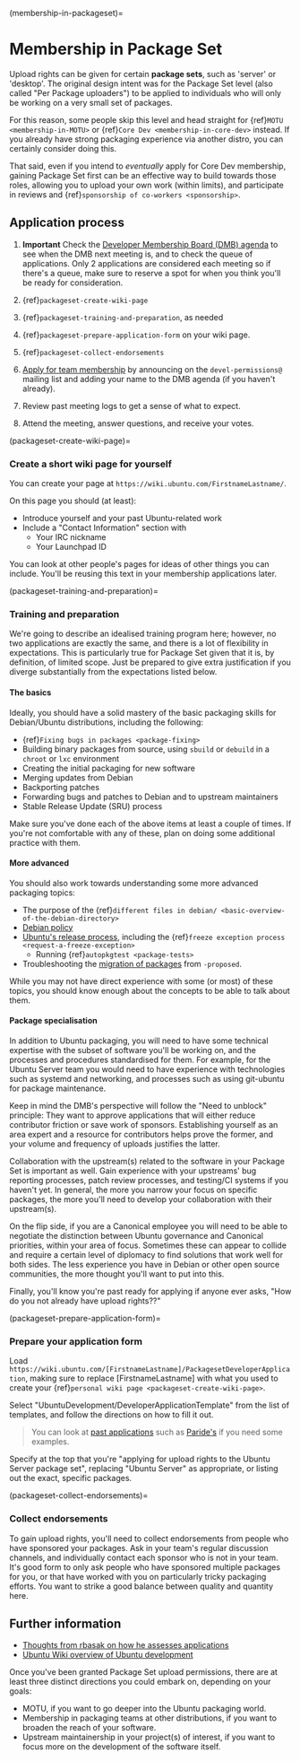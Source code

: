 (membership-in-packageset)=
# Membership in Package Set

Upload rights can be given for certain **package sets**, such as 'server' or
'desktop'. The original design intent was for the Package Set level (also called
"Per Package uploaders") to be applied to individuals who will only be working
on a very small set of packages.

For this reason, some people skip this level and head straight for
{ref}`MOTU <membership-in-MOTU>` or {ref}`Core Dev <membership-in-core-dev>` instead. If
you already have strong packaging experience via another distro, you can
certainly consider doing this.

That said, even if you intend to *eventually* apply for Core Dev membership,
gaining Package Set first can be an effective way to build towards those roles,
allowing you to upload your own work (within limits), and participate in reviews
and {ref}`sponsorship of co-workers <sponsorship>`.

## Application process

1. **Important** Check the
   [Developer Membership Board (DMB) agenda](https://wiki.ubuntu.com/DeveloperMembershipBoard/Agenda)
   to see when the DMB next meeting is, and to check the queue of applications.
   Only 2 applications are considered each meeting so if there's a queue, make
   sure to reserve a spot for when you think you'll be ready for consideration.

1. {ref}`packageset-create-wiki-page`

1. {ref}`packageset-training-and-preparation`, as needed

1. {ref}`packageset-prepare-application-form` on your wiki page.  

1. {ref}`packageset-collect-endorsements`

1. [Apply for team membership](https://wiki.ubuntu.com/DeveloperMembershipBoard/ApplicationProcess)
   by announcing on the `devel-permissions@` mailing list and adding your name
   to the DMB agenda (if you haven't already).

1. Review past meeting logs to get a sense of what to expect.

1. Attend the meeting, answer questions, and receive your votes.

(packageset-create-wiki-page)=
### Create a short wiki page for yourself

You can create your page at `https://wiki.ubuntu.com/FirstnameLastname/`.

On this page you should (at least):

* Introduce yourself and your past Ubuntu-related work
* Include a "Contact Information" section with
  * Your IRC nickname
  * Your Launchpad ID

You can look at other people's pages for ideas of other things you can include.
You'll be reusing this text in your membership applications later.


(packageset-training-and-preparation)=
### Training and preparation

We're going to describe an idealised training program here; however, no two
applications are exactly the same, and there is a lot of flexibility in
expectations. This is particularly true for Package Set given that it is, by
definition, of limited scope. Just be prepared to give extra justification if
you diverge substantially from the expectations listed below.

#### The basics

Ideally, you should have a solid mastery of the
basic packaging skills for Debian/Ubuntu
distributions, including the following:

* {ref}`Fixing bugs in packages <package-fixing>`
* Building binary packages from source, using `sbuild` or `debuild` in a
  `chroot` or `lxc` environment
* Creating the initial packaging for new software
* Merging updates from Debian
* Backporting patches
* Forwarding bugs and patches to Debian and to upstream maintainers
* Stable Release Update (SRU) process

Make sure you've done each of the above items at least a couple of times. If
you're not comfortable with any of these, plan on doing some additional
practice with them.

#### More advanced

You should also work towards understanding some more advanced packaging topics:

* The purpose of the
  {ref}`different files in debian/ <basic-overview-of-the-debian-directory>`
* [Debian policy](http://www.debian.org/doc/debian-policy/)
* [Ubuntu's release process](https://wiki.ubuntu.com/UbuntuDevelopment/ReleaseProcess),
  including the
  {ref}`freeze exception process <request-a-freeze-exception>`
  * Running {ref}`autopkgtest <package-tests>`
* Troubleshooting the
  [migration of packages](https://wiki.ubuntu.com/ProposedMigration) from
  `-proposed`.

While you may not have direct experience with some (or most) of these topics,
you should know enough about the concepts to be able to talk about them.

#### Package specialisation

In addition to Ubuntu packaging, you will need to have some technical expertise
with the subset of software you'll be working on, and the processes and
procedures standardised for them. For example, for the Ubuntu Server team you
would need to have experience with technologies such as systemd and networking,
and processes such as using git-ubuntu for package maintenance.

Keep in mind the DMB's perspective will follow the "Need to unblock" principle:
They want to approve applications that will either reduce contributor friction
or save work of sponsors. Establishing yourself as an area expert and a resource
for contributors helps prove the former, and your volume and frequency of
uploads justifies the latter.

Collaboration with the upstream(s) related to the software in your Package Set
is important as well. Gain experience with your upstreams' bug reporting
processes, patch review processes, and testing/CI systems if you haven't yet.
In general, the more you narrow your focus on specific packages, the more you'll
need to develop your collaboration with their upstream(s).

On the flip side, if you are a Canonical employee you will need to be able to
negotiate the distinction between Ubuntu governance and Canonical priorities,
within your area of focus. Sometimes these can appear to collide and require a
certain level of diplomacy to find solutions that work well for both sides. The
less experience you have in Debian or other open source communities, the more
thought you'll want to put into this.

Finally, you'll know you're past ready for applying if anyone ever asks, "How
do you not already have upload rights??"

(packageset-prepare-application-form)=
### Prepare your application form

Load `https://wiki.ubuntu.com/[FirstnameLastname]/PackagesetDeveloperApplication`,
making sure to replace [FirstnameLastname] with what you used to create your
{ref}`personal wiki page <packageset-create-wiki-page>`.

Select "UbuntuDevelopment/DeveloperApplicationTemplate" from the list of
templates, and follow the directions on how to fill it out. 

> You can look at
> [past applications](https://wiki.ubuntu.com/Home?action=fullsearch&context=180&value=DeveloperApplication&titlesearch=Titles)
> such as
> [Paride's](https://wiki.ubuntu.com/ParideLegovini/UbuntuServerDeveloperApplication)
> if you need some examples.

Specify at the top that you're "applying for upload rights to the Ubuntu Server
package set", replacing "Ubuntu Server" as appropriate, or listing out the
exact, specific packages.

(packageset-collect-endorsements)=
### Collect endorsements

To gain upload rights, you'll need to collect endorsements from people who have
sponsored your packages. Ask in your team's regular discussion channels, and
individually contact each sponsor who is not in your team. It's good form to
only ask people who have sponsored multiple packages for you, or that have
worked with you on particularly tricky packaging efforts. You want to strike a
good balance between quality and quantity here.

## Further information

* [Thoughts from rbasak on how he assesses applications](https://wiki.ubuntu.com/RobieBasak/DMB/CoreDev)
* [Ubuntu Wiki overview of Ubuntu development](https://wiki.ubuntu.com/UbuntuDevelopers)

Once you've been granted Package Set upload permissions, there are at least
three distinct directions you could embark on, depending on your goals:

* MOTU, if you want to go deeper into the Ubuntu packaging world.
* Membership in packaging teams at other distributions, if you want to broaden
  the reach of your software.
* Upstream maintainership in your project(s) of interest, if you want to focus
  more on the development of the software itself.

